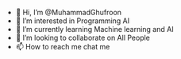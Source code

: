 - 👋 Hi, I’m @MuhammadGhufroon
- 👀 I’m interested in Programming AI 
- 🌱 I’m currently learning Machine learning and AI
- 💞️ I’m looking to collaborate on All People 
- 📫 How to reach me chat me 

<!---
MuhammadGhufroon/MuhammadGhufroon is a ✨ special ✨ repository because its `README.md` (this file) appears on your GitHub profile.
You can click the Preview link to take a look at your changes.
--->
